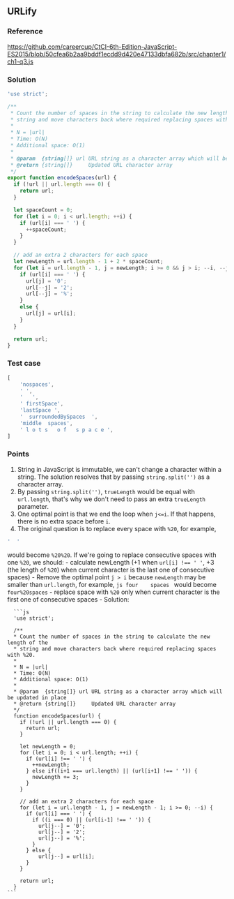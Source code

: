 ## URLify

### Reference

https://github.com/careercup/CtCI-6th-Edition-JavaScript-ES2015/blob/50cfea6b2aa9bddf1ecdd9d420e47133dbfa682b/src/chapter1/ch1-q3.js

### Solution

```js
'use strict';

/**
 * Count the number of spaces in the string to calculate the new length of the
 * string and move characters back where required replacing spaces with %20.
 *
 * N = |url|
 * Time: O(N)
 * Additional space: O(1)
 *
 * @param  {string[]} url URL string as a character array which will be updated in place
 * @return {string[]}     Updated URL character array
 */
export function encodeSpaces(url) {
  if (!url || url.length === 0) {
    return url;
  }

  let spaceCount = 0;
  for (let i = 0; i < url.length; ++i) {
    if (url[i] === ' ') {
      ++spaceCount;
    }
  }

  // add an extra 2 characters for each space
  let newLength = url.length - 1 + 2 * spaceCount;
  for (let i = url.length - 1, j = newLength; i >= 0 && j > i; --i, --j) {
    if (url[i] === ' ') {
      url[j] = '0';
      url[--j] = '2';
      url[--j] = '%';
    }
    else {
      url[j] = url[i];
    }
  }

  return url;
}
```

### Test case

```js
[
    'nospaces',
    ' ',
    '   ',
    ' firstSpace',
    'lastSpace ',
    '  surroundedBySpaces  ',
    'middle  spaces',
    ' l o t s   o f   s p a c e ',
]
```

### Points

1. String in JavaScript is immutable, we can't change a character within a string. The solution resolves that by passing `string.split('')` as a character array.
2. By passing `string.split('')`, `trueLength` would be equal with `url.length`, that's why we don't need to pass an extra `trueLength` parameter.
3. One optimal point is that we end the loop when `j<=i`. If that happens, there is no extra space before `i`.
4. The original question is to replace every space with `%20`, for example,
```js
'  '
```
would become `%20%20`. If we're going to replace consecutive spaces with one `%20`, we should:
    - calculate newLength (+1 when `url[i] !== ' '`, +3 (the length of `%20`) when current character is the last one of consecutive spaces)
    - Remove the optimal point `j > i` because `newLength` may be smaller than `url.length`, for example,
      ```js
      four    spaces
      ```
      would become `four%20spaces`
    - replace space with `%20` only when current character is the first one of consecutive spaces
    - Solution:

      ```js
      'use strict';

      /**
      * Count the number of spaces in the string to calculate the new length of the
      * string and move characters back where required replacing spaces with %20.
      *
      * N = |url|
      * Time: O(N)
      * Additional space: O(1)
      *
      * @param  {string[]} url URL string as a character array which will be updated in place
      * @return {string[]}     Updated URL character array
      */
      function encodeSpaces(url) {
        if (!url || url.length === 0) {
          return url;
        }

        let newLength = 0;
        for (let i = 0; i < url.length; ++i) {
          if (url[i] !== ' ') {
            ++newLength;
          } else if((i+1 === url.length) || (url[i+1] !== ' ')) {
            newLength += 3;
          }
        }
        
        // add an extra 2 characters for each space
        for (let i = url.length - 1, j = newLength - 1; i >= 0; --i) {
          if (url[i] === ' ') {
            if ((i === 0) || (url[i-1] !== ' ')) {
              url[j--] = '0';
              url[j--] = '2';
              url[j--] = '%';
            } 
          } else {
              url[j--] = url[i];
          }
        }

        return url;
      }
    ```